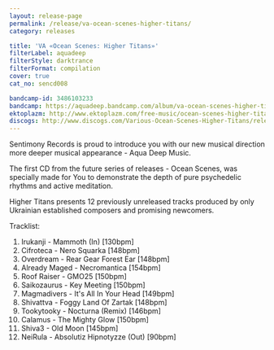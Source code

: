 ```yaml
---
layout: release-page
permalink: /release/va-ocean-scenes-higher-titans/
category: releases

title: 'VA «Ocean Scenes: Higher Titans»'
filterLabel: aquadeep
filterStyle: darktrance
filterFormat: compilation
cover: true
cat_no: sencd008

bandcamp-id: 3486103233
bandcamp: https://aquadeep.bandcamp.com/album/va-ocean-scenes-higher-titans
ektoplazm: http://www.ektoplazm.com/free-music/ocean-scenes-higher-titans
discogs: http://www.discogs.com/Various-Ocean-Scenes-Higher-Titans/release/2023159
---
```


Sentimony Records is proud to introduce you with our new musical direction more deeper musical appearance - Aqua Deep Music.

The first CD from the future series of releases - Ocean Scenes, was specially made for You to demonstrate the depth of pure psychedelic rhythms and active meditation.

Higher Titans presents 12 previously unreleased tracks produced by only Ukrainian established composers and promising newcomers.

Tracklist:

01. Irukanji - Mammoth (In) [130bpm]
02. Cifroteca - Nero Squarka [148bpm]
03. Overdream - Rear Gear Forest Ear [148bpm]
04. Already Maged - Necromantica [154bpm]
05. Roof Raiser - GMO25 [150bpm]
06. Saikozaurus - Key Meeting [150bpm]
07. Magmadivers - It's All In Your Head [149bpm]
08. Shivattva - Foggy Land Of Zartak [148bpm]
09. Tookytooky - Nocturna (Remix) [146bpm]
10. Calamus - The Mighty Glow [150bpm]
11. Shiva3 - Old Moon [145bpm]
12. NeiRula - Absolutiz Hipnotyzze (Out) [90bpm]
